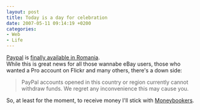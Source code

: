 ```yaml
---
layout: post
title: Today is a day for celebration
date: 2007-05-11 09:14:19 +0200
categories:
- Web
- Life
---
```

<p><a href="http://www.paypal.com">Paypal</a> is <a href="http://www.seopedia.org/seo-news/paypal-for-romania-now-available-send-only/">finally available in Romania</a>.<br />
While this is great news for all those wannabe eBay users, those who wanted a Pro account on Flickr and many others, there's a down side:</p>
<blockquote><p>PayPal accounts opened in this country or region currently cannot withdraw funds. We regret any inconvenience this may cause you.</p></blockquote>
<p>So, at least for the moment, to receive money I'll stick with <a href="https://www.moneybookers.com/app/?rid=618519">Moneybookers</a>.</p>
